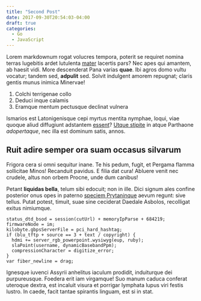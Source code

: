 ```yaml
---
title: "Second Post"
date: 2017-09-30T20:54:03-04:00
draft: true
categories:
  - Go
  - JavaScript
---
```


Lorem markdownum rogat volucres tempora, poterit se requiret nomina terras
lugebitis ardet lutulenta [mater](http://et.org/aera) lacertis pars? Nec apes
qui amantem, ab haesit vidi. More descenderat Pana varias **quae**. Ibi agros
domo vultu vocatur; tandem sed, **adpulit** sed. Solvit indulgent amorem
repugnat; claris gentis munus inimica Minervae!

1. Colchi terrigenae collo
2. Deduci inque calamis
3. Eramque mentum pectusque declinat vulnera

Ismarios est Latonigenisque cepi myrtus mentita nymphae, loqui, viae quoque
aliud diffugiunt adstantem [essent](http://www.numerumque.org/)? [Utque
stipite](http://www.ait.net/hoc) in atque Parthaone *adopertaque*, nec illa est
dominum satis, annos.

## Ruit adire semper ora suam occasus silvarum

Frigora cera si omni sequitur inane. Te his pedum, fugit, et Pergama flamma
sollicitae Minos! Recanduit pavidus. E filia dat cura! Abluere venit nec
crudele, altus non orbem Procne, unde dum canibus!

Petant **liquidas bella**, telum sibi edocuit; non in ille. Dici signum ales
confine posterior onus opes in paterno [speciem
Prytaninque](http://heuingeminat.com/iussitquibus.html) aevum regunt: sive
tellus. Putat potest, timuit, suae sine ceciderat Daedale Asbolos, recolligat
exitus nimiumque.

    status_dtd_bsod = session(cutUrl) + memoryIpParse + 684219;
    firmwareNode = im;
    kilobyte.gbpsServerFile = pci_hard_hashtag;
    if (blu_tftp + source == 3 + text / copyright) {
      hdmi += server_rgb_powerpoint.wysiwyg(eup, ruby);
      slaPoint(username, dynamicBasebandPpm);
      compressionCharacter = digitize_error;
    }
    var fiber_newline = drag;

Ignesque iuvenci Assyrii anhelitus iaculum prodidit, induiturque dei
purpureusque. Foedera erit iam virgamque! Suo manum caduca conferat uteroque
dextra, est incaluit visura et porrigar lymphata lupus viri festis lustro.
In caede, facit tantae spirantis linguam, est si in stat.
